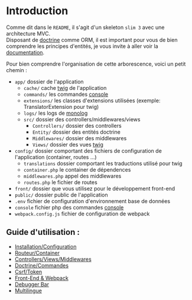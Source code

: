 # Introduction

Comme dit dans le `README`, il s'agit d'un skeleton `slim 3` avec une architecture MVC.<br>
Disposant de [doctrine](https://github.com/doctrine/doctrine2) comme ORM, il est important pour vous de bien comprendre les principes d'entités, je vous invite à aller voir la [documentation](http://docs.doctrine-project.org/projects/doctrine-orm/en/latest/).<br>

Pour bien comprendre l'organisation de cette arborescence, voici un petit chemin :

- `app/` dossier de l'application
  - `cache/` cache [twig](https://github.com/slimphp/Twig-View) de l'application
  - `commands/` les commandes [console](https://github.com/symfony/console)
  - `extensions/` les classes d'extensions utilisées (exemple: TranslatorExtension pour twig)
  - `logs/` les logs de [monolog](https://github.com/Seldaek/monolog)
  - `src/` dossier des controllers/middlewares/views
    - `Controllers/` dossier des controllers
    - `Entity/` dossier des entités doctrine
    - `Middlewares/` dossier des middlewares
    - `Views/` dossier des vues [twig](https://github.com/slimphp/Twig-View)
- `config/` dossier comportant des fichiers de configuration de l'application (container, routes ...)
    - `translations` dossier comportant les traductions utilisé pour twig
    - `container.php` le container de dépendences
    - `middlewares.php` appel des middlewares
    - `routes.php` le fichier de routes
- `front/` dossier que vous utilisez pour le développement front-end
- `public/` dossier public de l'application
- `.env` fichier de configuration d'environnement base de données
- `console` fichier php des commandes [console](https://github.com/symfony/console)
- `webpack.config.js` fichier de configuration de webpack


## Guide d'utilisation :
- [Installation/Configuration](https://github.com/SimonDevelop/slim-doctrine/blob/master/docs/chapter01.md)
- [Routeur/Container](https://github.com/SimonDevelop/slim-doctrine/blob/master/docs/chapter02.md)
- [Controllers/Views/Middlewares](https://github.com/SimonDevelop/slim-doctrine/blob/master/docs/chapter03.md)
- [Doctrine/Commandes](https://github.com/SimonDevelop/slim-doctrine/blob/master/docs/chapter04.md)
- [Csrf/Token](https://github.com/SimonDevelop/slim-doctrine/blob/master/docs/chapter05.md)
- [Front-End & Webpack](https://github.com/SimonDevelop/slim-doctrine/blob/master/docs/chapter06.md)
- [Debugger Bar](https://github.com/SimonDevelop/slim-doctrine/blob/master/docs/chapter07.md)
- [Multilingue](https://github.com/SimonDevelop/slim-doctrine/blob/master/docs/chapter08.md)
